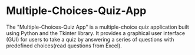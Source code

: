 # Multiple-Choices-Quiz-App
The "Multiple-Choices-Quiz App" is a multiple-choice quiz application built using Python and the Tkinter library. It provides a graphical user interface (GUI) for users to take a quiz by answering a series of questions with predefined choices(read questions from Excel).
